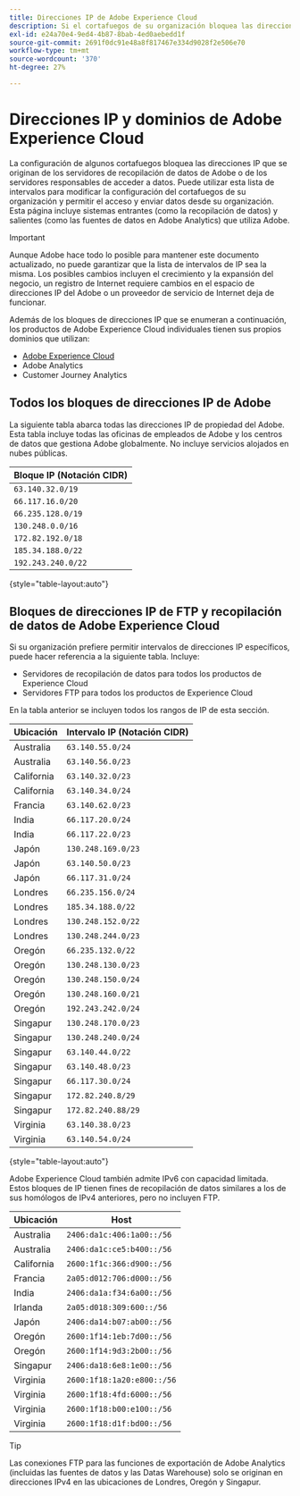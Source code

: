 ```yaml
---
title: Direcciones IP de Adobe Experience Cloud
description: Si el cortafuegos de su organización bloquea las direcciones IP que se originan en Adobe, utilice esta lista para actualizar la configuración del cortafuegos.
exl-id: e24a70e4-9ed4-4b87-8bab-4ed0aebedd1f
source-git-commit: 2691f0dc91e48a8f817467e334d9028f2e506e70
workflow-type: tm+mt
source-wordcount: '370'
ht-degree: 27%

---
```


# Direcciones IP y dominios de Adobe Experience Cloud

La configuración de algunos cortafuegos bloquea las direcciones IP que se originan de los servidores de recopilación de datos de Adobe o de los servidores responsables de acceder a datos. Puede utilizar esta lista de intervalos para modificar la configuración del cortafuegos de su organización y permitir el acceso y enviar datos desde su organización. Esta página incluye sistemas entrantes (como la recopilación de datos) y salientes (como las fuentes de datos en Adobe Analytics) que utiliza Adobe.

>[!IMPORTANT]
>
>Aunque Adobe hace todo lo posible para mantener este documento actualizado, no puede garantizar que la lista de intervalos de IP sea la misma. Los posibles cambios incluyen el crecimiento y la expansión del negocio, un registro de Internet requiere cambios en el espacio de direcciones IP del Adobe o un proveedor de servicio de Internet deja de funcionar.

Además de los bloques de direcciones IP que se enumeran a continuación, los productos de Adobe Experience Cloud individuales tienen sus propios dominios que utilizan:

* [Adobe Experience Cloud](domains.md)
* Adobe Analytics
* Customer Journey Analytics

## Todos los bloques de direcciones IP de Adobe

La siguiente tabla abarca todas las direcciones IP de propiedad del Adobe. Esta tabla incluye todas las oficinas de empleados de Adobe y los centros de datos que gestiona Adobe globalmente. No incluye servicios alojados en nubes públicas.

| Bloque IP (Notación CIDR) |
| --- |
| `63.140.32.0/19` |
| `66.117.16.0/20` |
| `66.235.128.0/19` |
| `130.248.0.0/16` |
| `172.82.192.0/18` |
| `185.34.188.0/22` |
| `192.243.240.0/22` |

{style="table-layout:auto"}

## Bloques de direcciones IP de FTP y recopilación de datos de Adobe Experience Cloud

Si su organización prefiere permitir intervalos de direcciones IP específicos, puede hacer referencia a la siguiente tabla. Incluye:

* Servidores de recopilación de datos para todos los productos de Experience Cloud
* Servidores FTP para todos los productos de Experience Cloud

En la tabla anterior se incluyen todos los rangos de IP de esta sección.

| Ubicación | Intervalo IP (Notación CIDR) |
| --- | --- |
| Australia | `63.140.55.0/24` |
| Australia | `63.140.56.0/23` |
| California | `63.140.32.0/23` |
| California | `63.140.34.0/24` |
| Francia | `63.140.62.0/23` |
| India | `66.117.20.0/24` |
| India | `66.117.22.0/23` |
| Japón | `130.248.169.0/23` |
| Japón | `63.140.50.0/23` |
| Japón | `66.117.31.0/24` |
| Londres | `66.235.156.0/24` |
| Londres | `185.34.188.0/22` |
| Londres | `130.248.152.0/22` |
| Londres | `130.248.244.0/23` |
| Oregón | `66.235.132.0/22` |
| Oregón | `130.248.130.0/23` |
| Oregón | `130.248.150.0/24` |
| Oregón | `130.248.160.0/21` |
| Oregón | `192.243.242.0/24` |
| Singapur | `130.248.170.0/23` |
| Singapur | `130.248.240.0/24` |
| Singapur | `63.140.44.0/22` |
| Singapur | `63.140.48.0/23` |
| Singapur | `66.117.30.0/24` |
| Singapur | `172.82.240.8/29` |
| Singapur | `172.82.240.88/29` |
| Virginia | `63.140.38.0/23` |
| Virginia | `63.140.54.0/24` |

{style="table-layout:auto"}

Adobe Experience Cloud también admite IPv6 con capacidad limitada. Estos bloques de IP tienen fines de recopilación de datos similares a los de sus homólogos de IPv4 anteriores, pero no incluyen FTP.

| Ubicación | Host |
| --- | --- |
| Australia | `2406:da1c:406:1a00::/56` |
| Australia | `2406:da1c:ce5:b400::/56` |
| California | `2600:1f1c:366:d900::/56` |
| Francia | `2a05:d012:706:d000::/56` |
| India | `2406:da1a:f34:6a00::/56` |
| Irlanda | `2a05:d018:309:600::/56` |
| Japón | `2406:da14:b07:ab00::/56` |
| Oregón | `2600:1f14:1eb:7d00::/56` |
| Oregón | `2600:1f14:9d3:2b00::/56` |
| Singapur | `2406:da18:6e8:1e00::/56` |
| Virginia | `2600:1f18:1a20:e800::/56` |
| Virginia | `2600:1f18:4fd:6000::/56` |
| Virginia | `2600:1f18:b00:e100::/56` |
| Virginia | `2600:1f18:d1f:bd00::/56` |

>[!TIP]
>
>Las conexiones FTP para las funciones de exportación de Adobe Analytics (incluidas las fuentes de datos y las Datas Warehouse) solo se originan en direcciones IPv4 en las ubicaciones de Londres, Oregón y Singapur.
